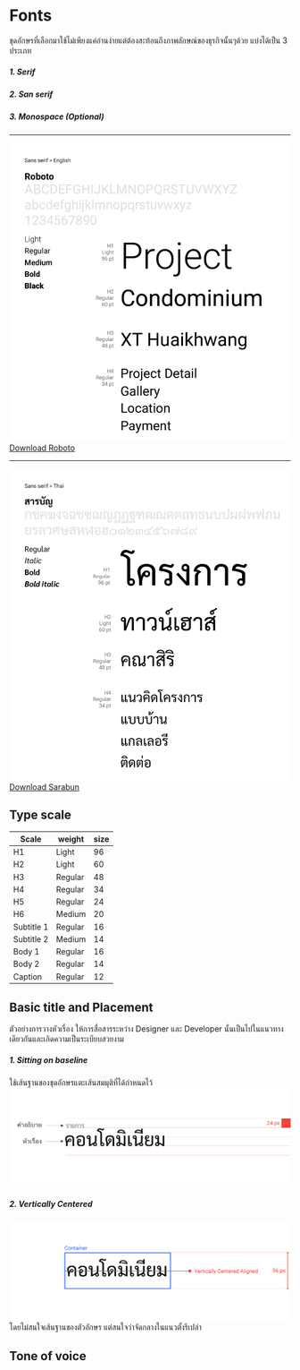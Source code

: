 Fonts
==========

ชุดอักษรที่เลือกมาใช้ไม่เพียงแค่อ่านง่ายแต่ต้องสะท้อนถึงภาพลักษณ์ของธุรกิจนั้นๆด้วย แบ่งได้เป็น 3 ประเภท

##### 1. Serif
##### 2. San serif
##### 3. Monospace (Optional)

---

![Roboto-SanSerif](images/visual-font/01.jpg)
[Download Roboto](https://fonts.google.com/specimen/Roboto)

---

![Sarabun-SanSerif](images/visual-font/02.jpg)
[Download Sarabun](https://fonts.google.com/specimen/Sarabun)

## Type scale

| Scale       | weight      | size        |
| ----------- | ----------- | ----------- |
| H1          | Light       | 96          |
| H2          | Light       | 60          |
| H3          | Regular     | 48          |
| H4          | Regular     | 34          |
| H5          | Regular     | 24          |
| H6          | Medium      | 20          |
| Subtitle 1  | Regular     | 16          |
| Subtitle 2  | Medium      | 14          |
| Body 1      | Regular     | 16          |
| Body 2      | Regular     | 14          |
| Caption     | Regular     | 12          |

## Basic title and Placement
ตัวอย่างการวางหัวเรื่อง ให้การสื่อสารระหว่าง Designer และ Developer นั้นเป็นไปในแนวทางเดียวกันและเกิดความเป็นระเบียบสวยงาม

##### 1. Sitting on baseline
ใช้เส้นฐานของชุดอักษรแตะเส้นสมมุติที่ได้กำหนดไว้
![baseline](images/visual-font/04.jpg)

##### 2. Vertically Centered
![vertically](images/visual-font/05.jpg)
โดยไม่สนใจเส้นฐานของตัวอักษร แต่สนใจว่าจัดกลางในแนวตั้งรึเปล่า

## Tone of voice